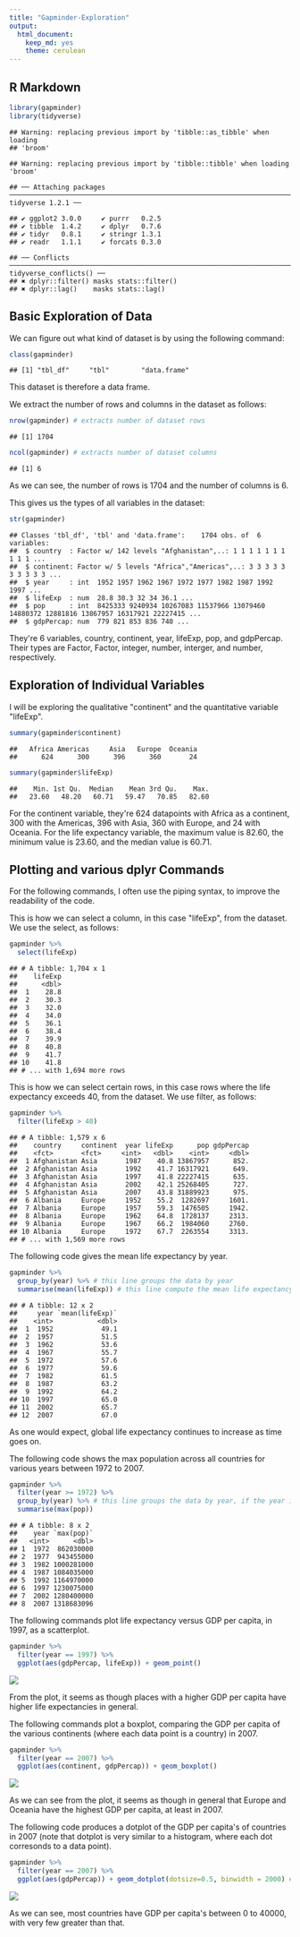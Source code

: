 ```yaml
---
title: "Gapminder-Exploration"
output: 
  html_document:
    keep_md: yes
    theme: cerulean
---
```




## R Markdown


```r
library(gapminder)
library(tidyverse)
```

```
## Warning: replacing previous import by 'tibble::as_tibble' when loading
## 'broom'
```

```
## Warning: replacing previous import by 'tibble::tibble' when loading 'broom'
```

```
## ── Attaching packages ──────────────────────────────────────────────────────────────────────────────────────────────────────────────────────────────────────────────────────────────────────────────────────────────────────────────────── tidyverse 1.2.1 ──
```

```
## ✔ ggplot2 3.0.0     ✔ purrr   0.2.5
## ✔ tibble  1.4.2     ✔ dplyr   0.7.6
## ✔ tidyr   0.8.1     ✔ stringr 1.3.1
## ✔ readr   1.1.1     ✔ forcats 0.3.0
```

```
## ── Conflicts ─────────────────────────────────────────────────────────────────────────────────────────────────────────────────────────────────────────────────────────────────────────────────────────────────────────────────────── tidyverse_conflicts() ──
## ✖ dplyr::filter() masks stats::filter()
## ✖ dplyr::lag()    masks stats::lag()
```

## Basic Exploration of Data

We can figure out what kind of dataset is by using the following command:

```r
class(gapminder)
```

```
## [1] "tbl_df"     "tbl"        "data.frame"
```
This dataset is therefore a data frame.

We extract the number of rows and columns in the dataset as follows:

```r
nrow(gapminder) # extracts number of dataset rows
```

```
## [1] 1704
```

```r
ncol(gapminder) # extracts number of dataset columns
```

```
## [1] 6
```
As we can see, the number of rows is 1704 and the number of columns is 6.

This gives us the types of all variables in the dataset:

```r
str(gapminder)
```

```
## Classes 'tbl_df', 'tbl' and 'data.frame':	1704 obs. of  6 variables:
##  $ country  : Factor w/ 142 levels "Afghanistan",..: 1 1 1 1 1 1 1 1 1 1 ...
##  $ continent: Factor w/ 5 levels "Africa","Americas",..: 3 3 3 3 3 3 3 3 3 3 ...
##  $ year     : int  1952 1957 1962 1967 1972 1977 1982 1987 1992 1997 ...
##  $ lifeExp  : num  28.8 30.3 32 34 36.1 ...
##  $ pop      : int  8425333 9240934 10267083 11537966 13079460 14880372 12881816 13867957 16317921 22227415 ...
##  $ gdpPercap: num  779 821 853 836 740 ...
```

They're 6 variables, country, continent, year, lifeExp, pop, and gdpPercap. Their types are Factor, Factor, integer, number, interger, and number, respectively.

## Exploration of Individual Variables

I will be exploring the qualitative "continent" and the quantitative variable "lifeExp".

```r
summary(gapminder$continent)
```

```
##   Africa Americas     Asia   Europe  Oceania 
##      624      300      396      360       24
```

```r
summary(gapminder$lifeExp)
```

```
##    Min. 1st Qu.  Median    Mean 3rd Qu.    Max. 
##   23.60   48.20   60.71   59.47   70.85   82.60
```
For the continent variable, they're 624 datapoints with Africa as a continent, 300 with the Americas, 396 with Asia, 360 with Europe, and 24 with Oceania. 
For the life expectancy variable, the maximum value is 82.60, the minimum value is 23.60, and the median value is 60.71. 

## Plotting and various dplyr Commands

For the following commands, I often use the piping syntax, to improve the readability of the code.

This is how we can select a column, in this case "lifeExp", from the dataset. We use the select, as follows:

```r
gapminder %>%
  select(lifeExp)
```

```
## # A tibble: 1,704 x 1
##    lifeExp
##      <dbl>
##  1    28.8
##  2    30.3
##  3    32.0
##  4    34.0
##  5    36.1
##  6    38.4
##  7    39.9
##  8    40.8
##  9    41.7
## 10    41.8
## # ... with 1,694 more rows
```

This is how we can select certain rows, in this case rows where the life expectancy exceeds 40, from the dataset. We use filter, as follows:

```r
gapminder %>%
  filter(lifeExp > 40)
```

```
## # A tibble: 1,579 x 6
##    country     continent  year lifeExp      pop gdpPercap
##    <fct>       <fct>     <int>   <dbl>    <int>     <dbl>
##  1 Afghanistan Asia       1987    40.8 13867957      852.
##  2 Afghanistan Asia       1992    41.7 16317921      649.
##  3 Afghanistan Asia       1997    41.8 22227415      635.
##  4 Afghanistan Asia       2002    42.1 25268405      727.
##  5 Afghanistan Asia       2007    43.8 31889923      975.
##  6 Albania     Europe     1952    55.2  1282697     1601.
##  7 Albania     Europe     1957    59.3  1476505     1942.
##  8 Albania     Europe     1962    64.8  1728137     2313.
##  9 Albania     Europe     1967    66.2  1984060     2760.
## 10 Albania     Europe     1972    67.7  2263554     3313.
## # ... with 1,569 more rows
```

The following code gives the mean life expectancy by year.

```r
gapminder %>%
  group_by(year) %>% # this line groups the data by year
  summarise(mean(lifeExp)) # this line compute the mean life expectancy for each year
```

```
## # A tibble: 12 x 2
##     year `mean(lifeExp)`
##    <int>           <dbl>
##  1  1952            49.1
##  2  1957            51.5
##  3  1962            53.6
##  4  1967            55.7
##  5  1972            57.6
##  6  1977            59.6
##  7  1982            61.5
##  8  1987            63.2
##  9  1992            64.2
## 10  1997            65.0
## 11  2002            65.7
## 12  2007            67.0
```

As one would expect, global life expectancy continues to increase as time goes on.

The following code shows the max population across all countries for various years between 1972 to 2007.

```r
gapminder %>%
  filter(year >= 1972) %>%
  group_by(year) %>% # this line groups the data by year, if the year is greater than or equal to 1972
  summarise(max(pop)) 
```

```
## # A tibble: 8 x 2
##    year `max(pop)`
##   <int>      <dbl>
## 1  1972  862030000
## 2  1977  943455000
## 3  1982 1000281000
## 4  1987 1084035000
## 5  1992 1164970000
## 6  1997 1230075000
## 7  2002 1280400000
## 8  2007 1318683096
```

The following commands plot life expectancy versus GDP per capita, in 1997, as a scatterplot.

```r
gapminder %>%
  filter(year == 1997) %>%
  ggplot(aes(gdpPercap, lifeExp)) + geom_point()
```

![](Gapminder-Exploration_files/figure-html/unnamed-chunk-9-1.png)<!-- -->

From the plot, it seems as though places with a higher GDP per capita have higher life expectancies in general.

The following commands plot a boxplot, comparing the GDP per capita of the various continents (where each data point is a country) in 2007.

```r
gapminder %>%
  filter(year == 2007) %>%
  ggplot(aes(continent, gdpPercap)) + geom_boxplot()
```

![](Gapminder-Exploration_files/figure-html/unnamed-chunk-10-1.png)<!-- -->

As we can see from the plot, it seems as though in general that Europe and Oceania have the highest GDP per capita, at least in 2007.

The following code produces a dotplot of the GDP per capita's of countries in 2007 (note that dotplot is very similar to a histogram, where each dot corresonds to a data point).

```r
gapminder %>%
  filter(year == 2007) %>%
  ggplot(aes(gdpPercap)) + geom_dotplot(dotsize=0.5, binwidth = 2000) # plots a dotplot with bins of size 2000
```

![](Gapminder-Exploration_files/figure-html/unnamed-chunk-11-1.png)<!-- -->

As we can see, most countries have GDP per capita's between 0 to 40000, with very few greater than that.
